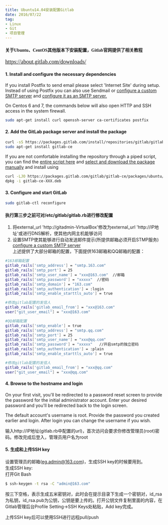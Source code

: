 ```yaml
---
title: Ubuntu14.04安装配置Gitlab
date: 2016/07/22
tag:
- Linux
- Git
- 项目管理
---
```

#### <font face="黑体" >关于Ubuntu、CentOS其他版本下安装配置，Gitlab官网提供了相关教程</font>
<font face="黑体" size=4 >https://about.gitlab.com/downloads/</font>

#### 1. Install and configure the necessary dependencies

If you install Postfix to send email please select 'Internet Site' during setup. Instead of using Postfix you can also use Sendmail or <a href="https://gitlab.com/gitlab-org/omnibus-gitlab/blob/master/doc/settings/smtp.md">configure a custom SMTP server</a> and <a href="https://gitlab.com/gitlab-org/omnibus-gitlab/blob/master/doc/settings/smtp.md#smtp-on-localhost">configure it as an SMTP server.</a>

On Centos 6 and 7, the commands below will also open HTTP and SSH access in the system firewall.
```Bash
sudo apt-get install curl openssh-server ca-certificates postfix
```
<!-- more -->
#### 2. Add the GitLab package server and install the package
```Bash
curl -sS https://packages.gitlab.com/install/repositories/gitlab/gitlab-ce/script.deb.sh | sudo bash
sudo apt-get install gitlab-ce
```
If you are not comfortable installing the repository through a piped script, you can find the <a href="https://packages.gitlab.com/gitlab/gitlab-ce/install">entire script here</a> and <a href="https://packages.gitlab.com/gitlab/gitlab-ce">select and download the package manually</a> and install using
```Bash
curl -LJO https://packages.gitlab.com/gitlab/gitlab-ce/packages/ubuntu/precise/gitlab-ce-XXX.deb/download
dpkg -i gitlab-ce-XXX.deb
```
#### 3. Configure and start GitLab
```Bash
sudo gitlab-ctl reconfigure
```
#### 执行第三步之前可对/etc/gitlab/gitlab.rb进行修改配置
1. 将external_url '<font>http</font>://gitadmin-VirtualBox'修改为external_url '<font>http</font>://IP地址'或进行DNS解析，使其他内网主机能够访问
2. 设置SMTP使其能够进行自动发送邮件提示(所提供邮箱必须开启STMP服务)   
<a href="https://gitlab.com/gitlab-org/omnibus-gitlab/blob/master/doc/settings/smtp.md">configure a custom SMTP server</a>   
上述提供了大部分邮箱的配置，下面提供163邮箱和QQ邮箱的配置：

```bash
#163邮箱配置
gitlab_rails['smtp_address'] = "smtp.163.com"
gitlab_rails['smtp_port'] = 25
gitlab_rails['smtp_user_name'] = "xxx@163.com"  //邮箱
gitlab_rails['smtp_password'] = "xxxxx"  //密码
gitlab_rails['smtp_domain'] = "163.com"
gitlab_rails['smtp_authentication'] = :login
gitlab_rails['smtp_enable_starttls_auto'] = true  

#修改gitlab配置的发信人
gitlab_rails['gitlab_email_from'] = "xxx@163.com"
user["git_user_email"] = "xxx@163.com"

#QQ邮箱配置
gitlab_rails['smtp_enable'] = true
gitlab_rails['smtp_address'] = "smtp.qq.com"
gitlab_rails['smtp_port'] = 25
gitlab_rails['smtp_user_name'] = "xxx@qq.com"
gitlab_rails['smtp_password'] = "xxxxx"   //开启smtp的独立密码
gitlab_rails['smtp_authentication'] = :plain
gitlab_rails['smtp_enable_starttls_auto'] = true

#修改gitlab配置的发信人
gitlab_rails['gitlab_email_from'] = "xxx@qq.com"
user["git_user_email"] = "xxx@qq.com"
```
#### 4. Browse to the hostname and login

On your first visit, you'll be redirected to a password reset screen to provide the password for the initial administrator account. Enter your desired password and you'll be redirected back to the login screen.

The default account's username is root. Provide the password you created earlier and login. After login you can change the username if you wish.

输入<font>http<font>://IP地址(gitlab.rb中配置的url)，首次访问会要求你修改管理员(root)密码。修改完成后登入，管理员用户名为root

#### 5. 生成和上传SSH key

设置管理员的邮箱(eg.admin@163.com)，生成SSH key的时候要用到。   
生成SSH key:   
打开Git Bash
```Bash
$ ssh-keygen -t rsa -C "admin@163.com"
```
按三下空格，表示生成五米密钥对，此时会在提示目录下生成一个密钥对，id_rsa为私钥，id_rsa.pub为公钥，公钥是要上传的。打开公钥文件复制里面的内容，在Gitlab管理后台Profile Setting->SSH Keys处粘贴，Add key完成。

上传SSH key后可以使用SSH进行远程pull/push
